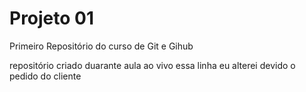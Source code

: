 # Projeto 01
 Primeiro Repositório do curso de Git e Gihub
 
 repositório criado duarante aula ao vivo
 essa linha eu alterei devido o pedido do cliente

